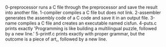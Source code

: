 0-preprocessor runs a C file through the preprocessor and save the result into another file.
1-compiler compiles a C file but does not link.
2-assembler generates the assembly code of a C code and save it in an output file.
3-name compiles a C file and creates an executable named cisfun.
4-puts.c prints exactly 'Programming is like building a multilingual puzzle, followed by a new line.'
5-printf.c prints exactly with proper grammar, but the outcome is a piece of art,, followed by a new line.
